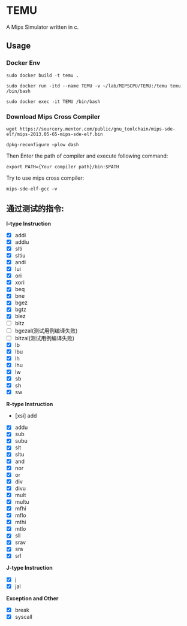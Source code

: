 # TEMU
A Mips Simulator written in c.

## Usage 

### Docker Env
```shell
sudo docker build -t temu .   
   
sudo docker run -itd --name TEMU -v ~/lab/MIPSCPU/TEMU:/temu temu /bin/bash  
  
sudo docker exec -it TEMU /bin/bash  
```

### Download Mips Cross Compiler
```shell
wget https://sourcery.mentor.com/public/gnu_toolchain/mips-sde-elf/mips-2013.05-65-mips-sde-elf.bin 

dpkg-reconfigure –plow dash
```
Then Enter the path of compiler and execute following command:
```shell
export PATH={Your compiler path}/bin:$PATH
```
  
Try to use mips cross compiler:
```shell
mips-sde-elf-gcc –v
```

## 通过测试的指令:  
**I-type Instruction**  

- [x] addi
- [x] addiu
- [x] slti
- [x] sltiu
- [x] andi
- [x] lui
- [x] ori
- [x] xori
- [x] beq
- [x] bne
- [x] bgez
- [x] bgtz
- [x] blez
- [ ] bltz
- [ ] bgezal(测试用例编译失败)
- [ ] bltzal(测试用例编译失败)
- [x] lb
- [x] lbu
- [x] lh
- [x] lhu
- [x] lw
- [x] sb
- [x] sh
- [x] sw 

**R-type Instruction**
- [xsi] add
- [x] addu
- [x] sub
- [x] subu
- [x] slt
- [x] sltu
- [x] and
- [x] nor
- [x] or
- [x] div
- [x] divu
- [x] mult
- [x] multu
- [x] mfhi
- [x] mflo
- [x] mthi
- [x] mtlo
- [x] sll
- [x] srav
- [x] sra
- [x] srl

**J-type Instruction**
- [x] j
- [x] jal

**Exception and Other**
- [x] break
- [x] syscall